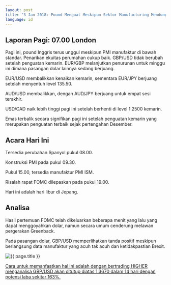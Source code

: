 ```yaml
---
layout: post
title: "3 Jan 2018: Pound Menguat Meskipun Sektor Manufacturing Mendung"
language: id
---
```

## Laporan Pagi: 07.00 London

Pagi ini, pound Inggris terus unggul meskipun PMI manufaktur di bawah standar. Penarikan ekuitas perumahan cukup baik. GBP/USD tidak berubah setelah penguatan kemarin. EUR/GBP melanjutkan penurunan untuk minggu ini dimana pasangan dolar lainnya sedang berjuang.

EUR/USD membalikkan kenaikan kemarin, sementara EUR/JPY berjuang setelah menyentuh level 135.50.

AUD/USD membalikkan, dengan AUD/JPY berjuang untuk empat sesi terakhir.

USD/CAD naik lebih tinggi pagi ini setelah berhenti di level 1.2500 kemarin.

Emas terbalik secara signifikan pagi ini setelah penguatan kemarin yang merupakan penguatan terbaik sejak pertengahan Desember.

## Acara Hari Ini

Tersedia perubahan Spanyol pukul 08.00.

Konstruksi PMI pada pukul 09.30.

Pukul 15.00, tersedia manufaktur PMI ISM.

Risalah rapat FOMC dilepaskan pada pukul 19.00.

Hari ini adalah hari libur di Jepang.


## Analisa

Hasil pertemuan FOMC telah dikeluarkan beberapa menit yang lalu yang dapat menggoyahkan dolar, namun secara umum cenderung melawan pergerakan Greenback.  

Pada pasangan dolar, GBP/USD memperlihatkan tanda positif meskipun berlangsung data manufaktur yang acuh tak acuh dan ketidakpastian Brexit.

<img src="{{ site.url }}/images/jan-18/id-03-jan-18.png" alt="{{ page.title }}" title="{{ page.title }}">

<a href="%LINK%%?https://www.binary.com/d/trade.cgi?market=forex&formname=higherlower&duration_amount=14&duration_units=d&expiry_type=duration&amount=10&amount_type=payout&barrier=1.36700" target="_blank">Cara untuk memanfaatkan hal ini adalah dengan bertrading HIGHER menganalisa GBP/USD akan ditutup diatas 1.3670 dalam 14 hari dengan potensi laba sekitar 163%.</a>
